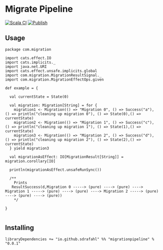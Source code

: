 # Migrate Pipeline

[![Scala CI](https://github.com/sdrafahl/migratepipeline/actions/workflows/scala.yml/badge.svg)](https://github.com/sdrafahl/migratepipeline/actions/workflows/scala.yml)
[![Publish](https://github.com/sdrafahl/migratepipeline/actions/workflows/release.yml/badge.svg)](https://github.com/sdrafahl/migratepipeline/actions/workflows/release.yml)

## Usage

```
package com.migration

import cats.effect.IO
import cats.implicits._
import java.net.URI
import cats.effect.unsafe.implicits.global
import com.migration.MigrationResultSignal._
import com.migration.MigrationEffectOps.given

def example = {

  val currentState = State(0)

  val migration: Migration[String] = for {
    migration1 <- Migration(() => "Migration 0", () => Success("a"), () => println("cleaning up migration 0"), () => State(0),() => currentState)
    migration2 <- Migration(() => "Migration 1", () => Success("c"), () => println("cleaning up migration 1"), () => State(1),() => currentState)
    migration3 <- Migration(() => "Migration 2", () => Success("d"), () => println("cleaning up migration 2"), () => State(2),() => currentState)
  } yield migration3

  val migrationAsEffect: IO[MigrationResult[String]] = migration.corollary[IO]

  println(migrationAsEffect.unsafeRunSync())

  /**
    Prints 
   ResultSuccess(d,Migration 0 -----> (pure) ----> (pure) ----> Migration 1 -----> (pure) ----> (pure) ----> Migration 2 -----> (pure) ----> (pure) ----> (pure))
    */
  
}


```

## Installing

```
libraryDependencies += "io.github.sdrafahl" %% "migrationpipeline" % "0.0.1"
```
